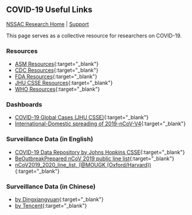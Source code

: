 ## COVID-19 Useful Links 
[NSSAC Research Home](https://nssac.github.io/) | [Support](mailto:nssac_ncov_support@virginia.edu?subject=Surveillance%20Dashboard)

This page serves as a collective resource for researchers on COVID-19.

### Resources

- [ASM Resources](https://www.asm.org/Press-Releases/2020/nCoV2019-Resources){:target="_blank"}
- [CDC Resources](https://www.cdc.gov/coronavirus/2019-ncov/summary.html){:target="_blank"}
- [FDA Resources](https://www.fda.gov/emergency-preparedness-and-response/mcm-issues/novel-coronavirus-2019-ncov){:target="_blank"}
- [JHU CSSE Resources](https://systems.jhu.edu/research/public-health/ncov/){:target="_blank"}
- [WHO Resources](https://www.who.int/emergencies/diseases/novel-coronavirus-2019){:target="_blank"}

### Dashboards

- [COVID-19 Global Cases (JHU CSSE)](https://gisanddata.maps.arcgis.com/apps/opsdashboard/index.html#/bda7594740fd40299423467b48e9ecf6){:target="_blank"}
- [International-Domestic spreading of 2019-nCoV-V4](https://datastudio.google.com/reporting/3ffd36c3-0272-4510-a140-39e288a9f15c/page/U5lCB){:target="_blank"}

### Surveillance Data (in English)

- [COVID-19 Data Repository by Johns Hopkins CSSE](https://github.com/CSSEGISandData/COVID-19){:target="_blank"}
- [BeOutbreakPrepared nCoV 2019 public line list](https://github.com/beoutbreakprepared/nCoV2019){:target="_blank"}
- [nCoV2019_2020_line_list, (@MOUGK (Oxford/Harvard))](https://docs.google.com/spreadsheets/d/1itaohdPiAeniCXNlntNztZ_oRvjh0HsGuJXUJWET008/edit#gid=0){:target="_blank"}

### Surveillance Data (in Chinese)

- [by Dingxiangyuan](https://3g.dxy.cn/newh5/view/pneumonia){:target="_blank"}
- [by Tencent](https://news.qq.com/zt2020/page/feiyan.htm){:target="_blank"}
